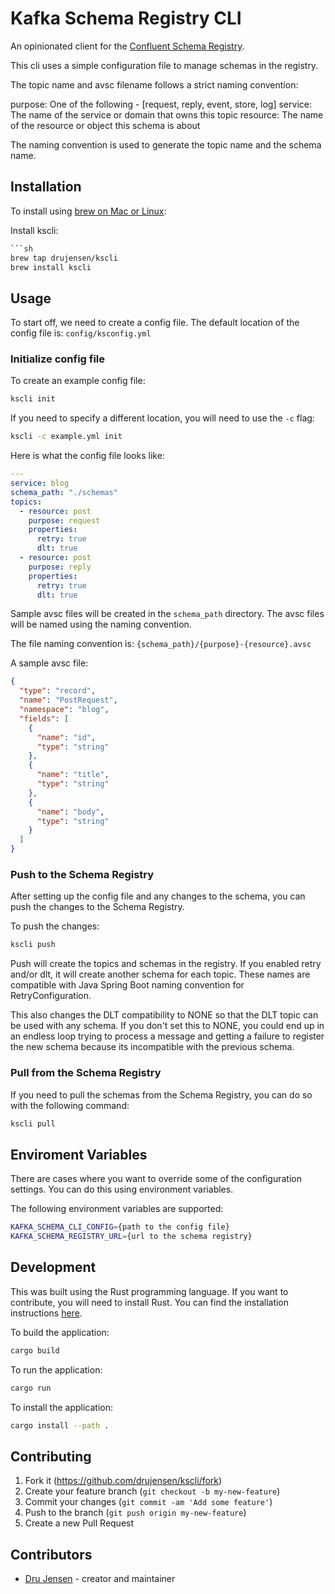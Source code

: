 # Kafka Schema Registry CLI

An opinionated client for the [Confluent Schema Registry](https://docs.confluent.io/current/schema-registry/docs/index.html).

This cli uses a simple configuration file to manage schemas in the registry.

The topic name and avsc filename follows a strict naming convention:

purpose: One of the following - [request, reply, event, store, log]
service: The name of the service or domain that owns this topic
resource: The name of the resource or object this schema is about

The naming convention is used to generate the topic name and the schema name.


## Installation

To install using [brew on Mac or Linux](https://brew.sh/):

Install kscli:
```bash
```sh
brew tap drujensen/kscli
brew install kscli
```

## Usage

To start off, we need to create a config file.  The default location of the config file is: `config/ksconfig.yml`

### Initialize config file

To create an example config file:
```sh
kscli init
```

If you need to specify a different location, you will need to use the `-c` flag:
```sh
kscli -c example.yml init
```

Here is what the config file looks like:
```yaml
---
service: blog
schema_path: "./schemas"
topics:
  - resource: post
    purpose: request
    properties:
      retry: true
      dlt: true
  - resource: post
    purpose: reply
    properties:
      retry: true
      dlt: true
```

Sample avsc files will be created in the `schema_path` directory. The avsc files will be named using the naming convention.

The file naming convention is: `{schema_path}/{purpose}-{resource}.avsc`

A sample avsc file:
```json
{
  "type": "record",
  "name": "PostRequest",
  "namespace": "blog",
  "fields": [
    {
      "name": "id",
      "type": "string"
    },
    {
      "name": "title",
      "type": "string"
    },
    {
      "name": "body",
      "type": "string"
    }
  ]
}
```

### Push to the Schema Registry

After setting up the config file and any changes to the schema, you can push the changes to the Schema Registry.

To push the changes:
```sh
kscli push
```

Push will create the topics and schemas in the registry.  If you enabled retry and/or dlt, it will create another schema for each topic.  These names are compatible with Java Spring Boot naming convention for RetryConfiguration.

This also changes the DLT compatibility to NONE so that the DLT topic can be used with any schema.  If you don't set this to NONE, you could end up in an endless loop trying to process a message and getting a failure to register the new schema because its incompatible with the previous schema.


### Pull from the Schema Registry

If you need to pull the schemas from the Schema Registry, you can do so with the following command:
```sh
kscli pull
```

## Enviroment Variables

There are cases where you want to override some of the configuration settings.  You can do this using environment variables.

The following environment variables are supported:
```sh
KAFKA_SCHEMA_CLI_CONFIG={path to the config file}
KAFKA_SCHEMA_REGISTRY_URL={url to the schema registry}
```

## Development

This was built using the Rust programming language.  If you want to contribute, you will need to install Rust.  You can find the installation instructions [here](https://www.rust-lang.org/tools/install).

To build the application:
```bash
cargo build
```

To run the application:
```bash
cargo run
```

To install the application:
```bash
cargo install --path .
```

## Contributing

1. Fork it (<https://github.com/drujensen/kscli/fork>)
2. Create your feature branch (`git checkout -b my-new-feature`)
3. Commit your changes (`git commit -am 'Add some feature'`)
4. Push to the branch (`git push origin my-new-feature`)
5. Create a new Pull Request

## Contributors

- [Dru Jensen](https://github.com/drujensen) - creator and maintainer
